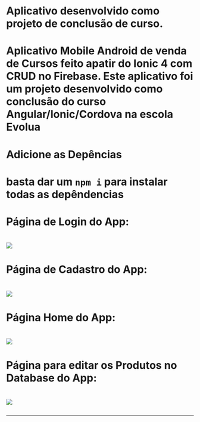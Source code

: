 <h1>Aplicativo desenvolvido como projeto de conclusão de curso.<h1>

Aplicativo Mobile Android de venda de Cursos feito apatir do Ionic 4 com CRUD no Firebase. Este aplicativo foi um projeto desenvolvido como conclusão do curso Angular/Ionic/Cordova na escola Evolua

<h1>Adicione as Depências<h1>

basta dar um <code>npm i</code> para instalar todas as depêndencias

<h1>Página de Login do App:<h1>

<img src="/src/assets/imgs/Login.png">

<h1>Página de Cadastro do App:<h1>

<img src="src/assets/imgs/Cadastro.png">

<h1>Página Home do App:<h1>

<img src="src/assets/imgs/HomePage.png">

<h1>Página para editar os Produtos no Database do App:<h1>

<img src="src/assets/imgs/EditProduct.png">

<hr />
